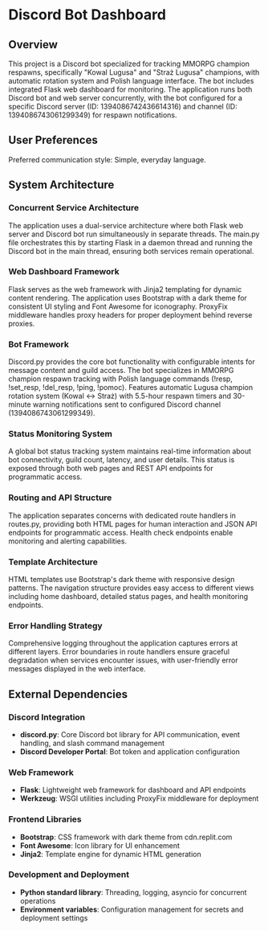 # Discord Bot Dashboard

## Overview

This project is a Discord bot specialized for tracking MMORPG champion respawns, specifically "Kowal Lugusa" and "Straż Lugusa" champions, with automatic rotation system and Polish language interface. The bot includes integrated Flask web dashboard for monitoring. The application runs both Discord bot and web server concurrently, with the bot configured for a specific Discord server (ID: 1394086742436614316) and channel (ID: 1394086743061299349) for respawn notifications.

## User Preferences

Preferred communication style: Simple, everyday language.

## System Architecture

### Concurrent Service Architecture
The application uses a dual-service architecture where both Flask web server and Discord bot run simultaneously in separate threads. The main.py file orchestrates this by starting Flask in a daemon thread and running the Discord bot in the main thread, ensuring both services remain operational.

### Web Dashboard Framework
Flask serves as the web framework with Jinja2 templating for dynamic content rendering. The application uses Bootstrap with a dark theme for consistent UI styling and Font Awesome for iconography. ProxyFix middleware handles proxy headers for proper deployment behind reverse proxies.

### Bot Framework
Discord.py provides the core bot functionality with configurable intents for message content and guild access. The bot specializes in MMORPG champion respawn tracking with Polish language commands (!resp, !set_resp, !del_resp, !ping, !pomoc). Features automatic Lugusa champion rotation system (Kowal ↔ Straż) with 5.5-hour respawn timers and 30-minute warning notifications sent to configured Discord channel (1394086743061299349).

### Status Monitoring System
A global bot status tracking system maintains real-time information about bot connectivity, guild count, latency, and user details. This status is exposed through both web pages and REST API endpoints for programmatic access.

### Routing and API Structure
The application separates concerns with dedicated route handlers in routes.py, providing both HTML pages for human interaction and JSON API endpoints for programmatic access. Health check endpoints enable monitoring and alerting capabilities.

### Template Architecture
HTML templates use Bootstrap's dark theme with responsive design patterns. The navigation structure provides easy access to different views including home dashboard, detailed status pages, and health monitoring endpoints.

### Error Handling Strategy
Comprehensive logging throughout the application captures errors at different layers. Error boundaries in route handlers ensure graceful degradation when services encounter issues, with user-friendly error messages displayed in the web interface.

## External Dependencies

### Discord Integration
- **discord.py**: Core Discord bot library for API communication, event handling, and slash command management
- **Discord Developer Portal**: Bot token and application configuration

### Web Framework
- **Flask**: Lightweight web framework for dashboard and API endpoints
- **Werkzeug**: WSGI utilities including ProxyFix middleware for deployment

### Frontend Libraries
- **Bootstrap**: CSS framework with dark theme from cdn.replit.com
- **Font Awesome**: Icon library for UI enhancement
- **Jinja2**: Template engine for dynamic HTML generation

### Development and Deployment
- **Python standard library**: Threading, logging, asyncio for concurrent operations
- **Environment variables**: Configuration management for secrets and deployment settings